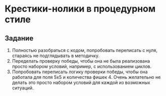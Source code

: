 # Крестики-нолики в процедурном стиле

## Задание

1. Полностью разобраться с кодом, попробовать переписать с нуля, стараясь не подглядывать в методичку.
1. Переделать проверку победы, чтобы она не была реализована просто набором условий, например, с использованием циклов.
1. Попробовать переписать логику проверки победы, чтобы она работала для поля 5х5 и количества фишек 4. Очень желательно не делать это просто набором условий для каждой из возможных ситуаций.
